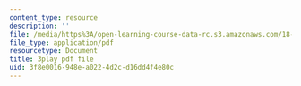 ```yaml
---
content_type: resource
description: ''
file: /media/https%3A/open-learning-course-data-rc.s3.amazonaws.com/18-06sc-linear-algebra-fall-2011/3f8e0016948ea0224d2cd16dd4f4e80c_6-wh6yvk6uc.pdf
file_type: application/pdf
resourcetype: Document
title: 3play pdf file
uid: 3f8e0016-948e-a022-4d2c-d16dd4f4e80c
---
```

